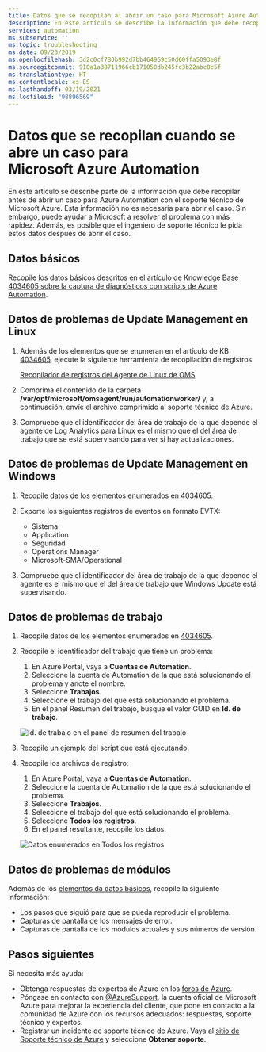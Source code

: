```yaml
---
title: Datos que se recopilan al abrir un caso para Microsoft Azure Automation | Microsoft Docs
description: En este artículo se describe la información que debe recopilar antes de abrir un caso para Azure Automation en el Soporte técnico de Microsoft Azure.
services: automation
ms.subservice: ''
ms.topic: troubleshooting
ms.date: 09/23/2019
ms.openlocfilehash: 3d2c0cf780b992d7bb464969c50d60ffa5093e8f
ms.sourcegitcommit: 910a1a38711966cb171050db245fc3b22abc8c5f
ms.translationtype: HT
ms.contentlocale: es-ES
ms.lasthandoff: 03/19/2021
ms.locfileid: "98896569"
---
```

# <a name="data-to-collect-when-opening-a-case-for-microsoft-azure-automation"></a>Datos que se recopilan cuando se abre un caso para Microsoft Azure Automation

En este artículo se describe parte de la información que debe recopilar antes de abrir un caso para Azure Automation con el soporte técnico de Microsoft Azure. Esta información no es necesaria para abrir el caso. Sin embargo, puede ayudar a Microsoft a resolver el problema con más rapidez. Además, es posible que el ingeniero de soporte técnico le pida estos datos después de abrir el caso.

## <a name="basic-data"></a>Datos básicos

Recopile los datos básicos descritos en el artículo de Knowledge Base [4034605 sobre la captura de diagnósticos con scripts de Azure Automation](https://support.microsoft.com/help/4034605/how-to-capture-azure-automation-scripted-diagnostics).

## <a name="data-for-update-management-issues-on-linux"></a>Datos de problemas de Update Management en Linux

1. Además de los elementos que se enumeran en el artículo de KB [4034605](https://support.microsoft.com/help/4034605/how-to-capture-azure-automation-scripted-diagnostics), ejecute la siguiente herramienta de recopilación de registros:

   [Recopilador de registros del Agente de Linux de OMS](https://github.com/Microsoft/OMS-Agent-for-Linux/blob/master/tools/LogCollector/OMS_Linux_Agent_Log_Collector.md)
 
2. Comprima el contenido de la carpeta **/var/opt/microsoft/omsagent/run/automationworker/** y, a continuación, envíe el archivo comprimido al soporte técnico de Azure.
 
3. Compruebe que el identificador del área de trabajo de la que depende el agente de Log Analytics para Linux es el mismo que el del área de trabajo que se está supervisando para ver si hay actualizaciones.

## <a name="data-for-update-management-issues-on-windows"></a>Datos de problemas de Update Management en Windows

1. Recopile datos de los elementos enumerados en [4034605](https://support.microsoft.com/help/4034605/how-to-capture-azure-automation-scripted-diagnostics).

2. Exporte los siguientes registros de eventos en formato EVTX:

   * Sistema
   * Application
   * Seguridad
   * Operations Manager
   * Microsoft-SMA/Operational

3. Compruebe que el identificador del área de trabajo de la que depende el agente es el mismo que el del área de trabajo que Windows Update está supervisando.

## <a name="data-for-job-issues"></a>Datos de problemas de trabajo

1. Recopile datos de los elementos enumerados en [4034605](https://support.microsoft.com/help/4034605/how-to-capture-azure-automation-scripted-diagnostics).

2. Recopile el identificador del trabajo que tiene un problema:

   1. En Azure Portal, vaya a **Cuentas de Automation**.
   2. Seleccione la cuenta de Automation de la que está solucionando el problema y anote el nombre.
   3. Seleccione **Trabajos**.
   4. Seleccione el trabajo del que está solucionando el problema.
   5. En el panel Resumen del trabajo, busque el valor GUID en **Id. de trabajo**.

   ![Id. de trabajo en el panel de resumen del trabajo](media/collect-data-microsoft-azure-automation-case/job-summary-job-id.png)

3. Recopile un ejemplo del script que está ejecutando.

4. Recopile los archivos de registro:

   1. En Azure Portal, vaya a **Cuentas de Automation**.
   2. Seleccione la cuenta de Automation de la que está solucionando el problema.
   3. Seleccione **Trabajos**.
   4. Seleccione el trabajo del que está solucionando el problema.
   5. Seleccione **Todos los registros**.
   6. En el panel resultante, recopile los datos.

   ![Datos enumerados en Todos los registros](media/collect-data-microsoft-azure-automation-case/all-logs-data.png)

## <a name="data-for-module-issues"></a>Datos de problemas de módulos

Además de los [elementos da datos básicos](#basic-data), recopile la siguiente información:

* Los pasos que siguió para que se pueda reproducir el problema.
* Capturas de pantalla de los mensajes de error.
* Capturas de pantalla de los módulos actuales y sus números de versión.

## <a name="next-steps"></a>Pasos siguientes

Si necesita más ayuda:

* Obtenga respuestas de expertos de Azure en los [foros de Azure](https://azure.microsoft.com/support/forums/).
* Póngase en contacto con [@AzureSupport](https://twitter.com/azuresupport), la cuenta oficial de Microsoft Azure para mejorar la experiencia del cliente, que pone en contacto a la comunidad de Azure con los recursos adecuados: respuestas, soporte técnico y expertos.
* Registrar un incidente de soporte técnico de Azure. Vaya al [sitio de Soporte técnico de Azure](https://azure.microsoft.com/support/options/) y seleccione **Obtener soporte**.
